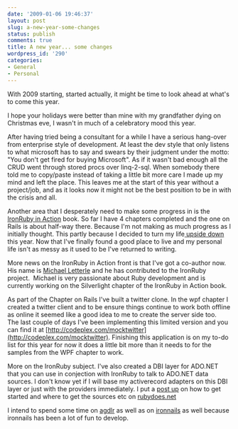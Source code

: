 ```yaml
---
date: '2009-01-06 19:46:37'
layout: post
slug: a-new-year-some-changes
status: publish
comments: true
title: A new year... some changes
wordpress_id: '290'
categories:
- General
- Personal
---
```


With 2009 starting, started actually, it might be time to look ahead at what's to come this year.

I hope your holidays were better than mine with my grandfather dying on Christmas eve, I wasn't in much of a celebratory mood this year.

After having tried being a consultant for a while I have a serious hang-over from enterprise style of development. At least the dev style that only listens to what microsoft has to say and swears by their judgment under the motto: "You don't get fired for buying Microsoft". As if it wasn't bad enough all the CRUD went through stored procs over linq-2-sql. When somebody there told me to copy/paste instead of taking a little bit more care I made up my mind and left the place. This leaves me at the start of this year without a project/job, and as it looks now it might not be the best position to be in with the crisis and all.

Another area that I desperately need to make some progress in is the [IronRuby in Action](http://manning.com/carrero) book. So far I have 4 chapters completed and the one on Rails is about half-way there. Because I'm not making as much progress as I initially thought. This partly because I decided to turn my life[ upside down](http://flanders.co.nz/2008/07/13/moving-back-to-belgium/) this year.
Now that I've finally found a good place to live and my personal life isn't as messy as it used to be I've returned to writing.

More news on the IronRuby in Action front is that I've got a co-author now. His name is [Michael Letterle](http://blog.prokrams.com/) and he has contributed to the IronRuby project.  Michael is very passionate about Ruby development and is currently working on the Silverlight chapter of the IronRuby in Action book.

As part of the Chapter on Rails I've built a twitter clone. In the wpf chapter I created a twitter client and to be ensure things continue to work both offline as online it seemed like a good idea to me to create the server side too.  The last couple of days I've been implementing this limited version and you can find it at [http://codeplex.com/mocktwitter](http://codeplex.com/mocktwitter). Finishing this application is on my to-do list for this year for now it does a little bit more than it needs to for the samples from the WPF chapter to work.

More on the IronRuby subject. I've also created a DBI layer for ADO.NET that you can use in conjection with IronRuby to talk to ADO.NET data sources. I don't know yet if I will base my activerecord adapters on this DBI layer or just with the providers immediately. I put a [post up](http://rubydoes.net/2009/01/06/ironruby-dbi-connecting-to-adonet-datasources/) on how to get started and where to get the sources etc on [rubydoes.net](http://rubydoes.net)

I intend to spend some time on [agdlr](http://github.com/jschementi/agdlr) as well as on [ironnails](http://github.com/casualjim/ironnails) as well because ironnails has been a lot of fun to develop.
